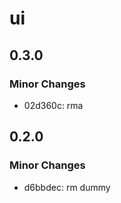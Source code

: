 # ui

## 0.3.0

### Minor Changes

- 02d360c: rma

## 0.2.0

### Minor Changes

- d6bbdec: rm dummy
